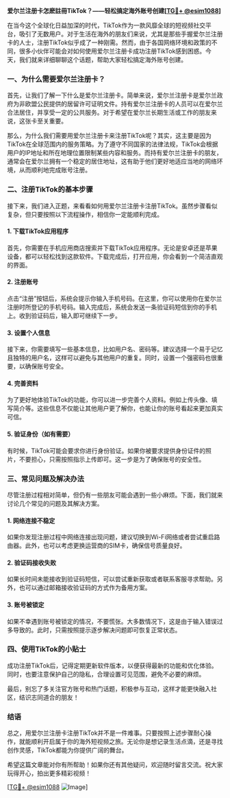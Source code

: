 **爱尔兰注册卡怎麽註冊TikTok？——轻松搞定海外账号创建[[TG💪+ @esim1088](https://t.me/s/esim1088)]**

在当今这个全球化日益加深的时代，TikTok作为一款风靡全球的短视频社交平台，吸引了无数用户。对于生活在海外的朋友们来说，尤其是那些手握爱尔兰注册卡的人士，注册TikTok似乎成了一种刚需。然而，由于各国网络环境和政策的不同，很多小伙伴可能会对如何使用爱尔兰注册卡成功注册TikTok感到困惑。今天，我们就来详细聊聊这个话题，帮助大家轻松搞定海外账号创建。

### 一、为什么需要爱尔兰注册卡？

首先，让我们了解一下什么是爱尔兰注册卡。简单来说，爱尔兰注册卡是爱尔兰政府为非欧盟公民提供的居留许可证明文件。持有爱尔兰注册卡的人员可以在爱尔兰合法居住，并享受一定的公共服务。对于希望在爱尔兰长期生活或工作的朋友来说，这张卡至关重要。

那么，为什么我们需要用爱尔兰注册卡来注册TikTok呢？其实，这主要是因为TikTok在全球范围内的服务策略。为了遵守不同国家的法律法规，TikTok会根据用户的IP地址和所在地理位置限制某些内容和服务。而持有爱尔兰注册卡的朋友，通常会在爱尔兰拥有一个稳定的居住地址，这有助于他们更好地适应当地的网络环境，从而顺利地完成账号注册。

### 二、注册TikTok的基本步骤

接下来，我们进入正题，来看看如何用爱尔兰注册卡注册TikTok。虽然步骤看似复杂，但只要按照以下流程操作，相信你一定能顺利完成。

#### 1. 下载TikTok应用程序

首先，你需要在手机应用商店搜索并下载TikTok应用程序。无论是安卓还是苹果设备，都可以轻松找到这款软件。下载完成后，打开应用，你会看到一个简洁直观的界面。

#### 2. 注册账号

点击“注册”按钮后，系统会提示你输入手机号码。在这里，你可以使用你在爱尔兰注册时所登记的手机号码。输入完成后，系统会发送一条验证码短信到你的手机上。收到验证码后，输入即可继续下一步。

#### 3. 设置个人信息

接下来，你需要填写一些基本信息，比如用户名、密码等。建议选择一个易于记忆且独特的用户名，这样可以避免与其他用户的重复。同时，设置一个强密码也很重要，以确保账号安全。

#### 4. 完善资料

为了更好地体验TikTok的功能，你可以进一步完善个人资料。例如上传头像、填写简介等。这些信息不仅能让其他用户更了解你，也能让你的账号看起来更加真实可信。

#### 5. 验证身份（如有需要）

有时候，TikTok可能会要求你进行身份验证。如果你被要求提供身份证件的照片，不要担心，只需按照指示上传即可。这一步是为了确保账号的安全性。

### 三、常见问题及解决办法

尽管注册过程相对简单，但仍有一些朋友可能会遇到一些小麻烦。下面，我们就来讨论几个常见的问题及其解决方案。

#### 1. 网络连接不稳定

如果你发现注册过程中网络连接出现问题，建议切换到Wi-Fi网络或者尝试重启路由器。此外，也可以考虑更换运营商的SIM卡，确保信号质量良好。

#### 2. 验证码接收失败

如果长时间未能接收到验证码短信，可以尝试重新获取或者联系客服寻求帮助。另外，也可以通过邮箱接收验证码的方式作为备用方案。

#### 3. 账号被锁定

如果不幸遇到账号被锁定的情况，不要慌张。大多数情况下，这是由于输入错误过多导致的。此时，只需按照提示逐步解决问题即可恢复正常状态。

### 四、使用TikTok的小贴士

成功注册TikTok后，记得定期更新软件版本，以便获得最新的功能和优化体验。同时，也要注意保护自己的隐私，合理设置可见范围，避免不必要的麻烦。

最后，别忘了多关注官方账号和热门话题，积极参与互动，这样才能更快融入社区，结识志同道合的朋友！

### 结语

总之，用爱尔兰注册卡注册TikTok并不是一件难事。只要按照上述步骤耐心操作，就能顺利开启属于你的海外短视频之旅。无论你是想记录生活点滴，还是寻找创作灵感，TikTok都能为你提供广阔的舞台。

希望这篇文章能对你有所帮助！如果你还有其他疑问，欢迎随时留言交流。祝大家玩得开心，拍出更多精彩视频！

[[TG💪+ @esim1088](https://t.me/s/esim1088) ![Image](https://i.postimg.cc/4NQfJmqS/Snipaste-2025-05-13-00-14-12.png)]